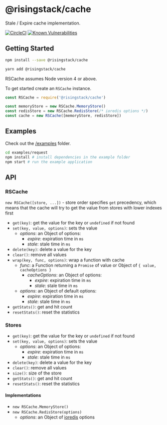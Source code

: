 # @risingstack/cache

Stale / Expire cache implementation.

[![CircleCI](https://circleci.com/gh/RisingStack/cache.svg?style=svg)](https://circleci.com/gh/RisingStack/cache)
[![Known Vulnerabilities](https://snyk.io/test/npm/@risingstack/cache/badge.svg)](https://snyk.io/test/npm/@risingstack/cache)

## Getting Started

```sh
npm install --save @risingstack/cache
```

```sh
yarn add @risingstack/cache
```

RSCache assumes Node version 4 or above.

To get started create an `RSCache` instance.

```js
const RSCache = require('@risingstack/cache')

const memoryStore = new RSCache.MemoryStore()
const redisStore = new RSCache.RedisStore(/* ioredis options */)
const cache = new RSCache([memoryStore, redisStore])
```

## Examples

Check out the [/examples](https://github.com/RisingStack/cache/tree/master/examples) folder.

```sh
cd examples/request
npm install # install dependencies in the example folder
npm start # run the example application
```

## API

### RSCache

`new RSCache([store, ...])` - store order specifies `get` precedency, which means that the cache will try to get the value from stores with lower indexes first

- `get(key)`: get the value for the key or `undefined` if not found
- `set(key, value, options)`: sets the value
  - *options*: an Object of options:
    - *expire*: expiration time in `ms`
    - *stale*: stale time in `ms`
- `delete(key)`: delete a value for the key
- `clear()`: remove all values
- `wrap(key, func, options)`: wrap a function with cache
  - *func*: a Function returning a `Promise` of value or Object of `{ value, cacheOptions }`
    - *cacheOptions*: an Object of options:
      - *expire*: expiration time in `ms`
      - *stale*: stale time in `ms`
  - *options*: an Object of default options:
    - *expire*: expiration time in `ms`
    - *stale*: stale time in `ms`
- `getStats()`: get and hit count
- `resetStats()`: reset the statistics

### Stores

- `get(key)`: get the value for the key or `undefined` if not found
- `set(key, value, options)`: sets the value
  - *options*: an Object of options:
    - *expire*: expiration time in `ms`
    - *stale*: stale time in `ms`
- `delete(key)`: delete a value for the key
- `clear()`: remove all values
- `size()`: size of the store
- `getStats()`: get and hit count
- `resetStats()`: reset the statistics

#### Implementations

- `new RSCache.MemoryStore()`
- `new RSCache.RedisStore(options)`
  - *options*: an Object of [ioredis](https://www.npmjs.com/package/ioredis) options
